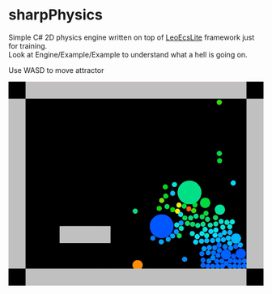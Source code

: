 # sharpPhysics
Simple C# 2D physics engine written on top of [LeoEcsLite](https://github.com/Leopotam/ecslite) framework just for training.   
Look at Engine/Example/Example to understand what a hell is going on.

Use WASD to move attractor

![](pictures/preview.png "Example")
